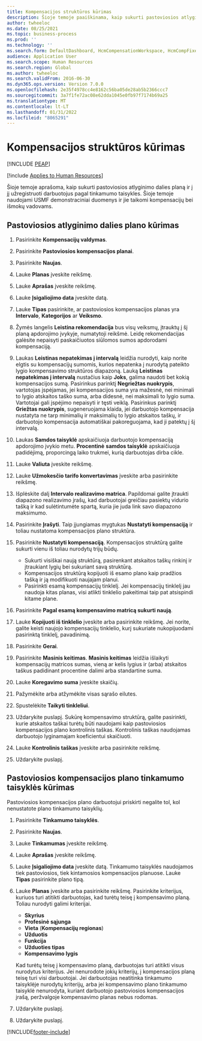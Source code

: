 ```yaml
---
title: Kompensacijos struktūros kūrimas
description: Šioje temoje paaiškinama, kaip sukurti pastoviosios atlyginimo dalies planą ir į jį užregistruoti darbuotojus taikant tinkamumo taisykles.
author: twheeloc
ms.date: 08/25/2021
ms.topic: business-process
ms.prod: ''
ms.technology: ''
ms.search.form: DefaultDashboard, HcmCompensationWorkspace, HcmCompFixedPlansPart, HRMCompFixedPlanTable, HRMCompCreateGridDialog, HRCCompGridView, HRMCompEligibility,  HRCCompGrid
audience: Application User
ms.search.scope: Human Resources
ms.search.region: Global
ms.author: twheeloc
ms.search.validFrom: 2016-06-30
ms.dyn365.ops.version: Version 7.0.0
ms.openlocfilehash: 2e35f4978cc4e8162c56ba05de28ab5b2366ccc7
ms.sourcegitcommit: 3a7f1fe72ac08e62dda1045e0fb97f7174b69a25
ms.translationtype: MT
ms.contentlocale: lt-LT
ms.lasthandoff: 01/31/2022
ms.locfileid: "8065291"
---
```

# <a name="develop-a-compensation-structure"></a>Kompensacijos struktūros kūrimas


[!INCLUDE [PEAP](../includes/peap-1.md)]

[!include [Applies to Human Resources](../includes/applies-to-hr.md)]

Šioje temoje aprašoma, kaip sukurti pastoviosios atlyginimo dalies planą ir į jį užregistruoti darbuotojus pagal tinkamumo taisykles. Šioje temoje naudojami USMF demonstraciniai duomenys ir jie taikomi kompensacijų bei išmokų vadovams.

## <a name="create-a-fixed-compensation-plan"></a>Pastoviosios atlyginimo dalies plano kūrimas

1. Pasirinkite **Kompensacijų valdymas**.

2. Pasirinkite **Pastoviosios kompensacijos planai**.

3. Pasirinkite **Naujas**.

4. Lauke **Planas** įveskite reikšmę.

5. Lauke **Aprašas** įveskite reikšmę.

6. Lauke **Įsigaliojimo data** įveskite datą.

7. Lauke **Tipas** pasirinkite, ar pastoviosios kompensacijos planas yra **Intervalo**, **Kategorijos** ar **Veiksmo**.

8. Žymės langelis **Leistina rekomendacija** bus visų veiksmų, įtrauktų į šį planą apdorojimo įvykyje, numatytoji reikšmė. Leidę rekomendacijas galėsite nepaisyti paskaičiuotos siūlomos sumos apdorodami kompensaciją.

9. Laukas **Leistinas nepatekimas į intervalą** leidžia nurodyti, kaip norite elgtis su kompensacijų sumomis, kurios nepatenka į nurodytą pateikto lygio kompensavimo struktūros diapazoną. Lauką **Leistinas nepatekimas į intervalą** nustačius kaip **Joks**, galima naudoti bet kokią kompensacijos sumą. Pasirinkus parinktį **Negriežtas nuokrypis**, vartotojas įspėjamas, jei kompensacijos suma yra mažesnė, nei minimali to lygio atskaitos taško suma, arba didesnė, nei maksimali to lygio suma. Vartotojai gali įspėjimo nepaisyti ir tęsti veiklą. Pasirinkus parinktį **Griežtas nuokrypis**, sugeneruojama klaida, jei darbuotojo kompensacija nustatyta ne tarp minimalių ir maksimalių to lygio atskaitos taškų, ir darbuotojo kompensacija automatiškai pakoreguojama, kad ji patektų į šį intervalą.

10. Laukas **Samdos taisyklė** apskaičiuoja darbuotojo kompensaciją apdorojimo įvykio metu. **Procentinė** **samdos taisyklė** apskaičiuoja padidėjimą, proporcingą laiko trukmei, kurią darbuotojas dirba cikle.

11. Lauke **Valiuta** įveskite reikšmę.

12. Lauke **Užmokesčio tarifo konvertavimas** įveskite arba pasirinkite reikšmę.

13. Išplėskite dalį **Intervalo realizavimo matrica**. Papildomai galite įtraukti diapazono realizavimo įrašų, kad darbuotojai greičiau pasiektų vidurio tašką ir kad sulėtintumėte spartą, kuria jie juda link savo diapazono maksimumo.

14. Pasirinkite **Įrašyti**. Taip įjungiamas mygtukas **Nustatyti kompensaciją** ir toliau nustatoma kompensacijos plano struktūra.

15. Pasirinkite **Nustatyti kompensaciją**. Kompensacijos struktūrą galite sukurti vienu iš toliau nurodytų trijų būdų.

    - Sukurti visiškai naują struktūrą, pasirenkant atskaitos taškų rinkinį ir įtraukiant lygių bei sukuriant savą struktūrą.
    - Kompensacijos struktūrą kopijuoti iš esamo plano kaip pradžios tašką ir ją modifikuoti naujajam planui.
    - Pasirinkti esamą kompensacijų tinklelį. Jei kompensacijų tinklelį jau naudoja kitas planas, visi atlikti tinklelio pakeitimai taip pat atsispindi kitame plane.

16. Pasirinkite **Pagal esamą kompensavimo matricą sukurti naują**.

17. Lauke **Kopijuoti iš tinklelio** įveskite arba pasirinkite reikšmę. Jei norite, galite keisti naujojo kompensacijų tinklelio, kurį sukuriate nukopijuodami pasirinktą tinklelį, pavadinimą.

18. Pasirinkite **Gerai**.

19. Pasirinkite **Masinis keitimas**. **Masinis keitimas** leidžia išlaikyti kompensacijų matricos sumas, vieną ar kelis lygius ir (arba) atskaitos taškus padidinant procentine dalimi arba standartine suma.

20. Lauke **Koregavimo suma** įveskite skaičių.

21. Pažymėkite arba atžymėkite visas sąrašo eilutes.

22. Spustelėkite **Taikyti tinkleliui**.

23. Uždarykite puslapį. Sukūrę kompensavimo struktūrą, galite pasirinkti, kurie atskaitos taškai turėtų būti naudojami kaip pastoviosios kompensacijos plano kontrolinis taškas. Kontrolinis taškas naudojamas darbuotojo lyginamajam koeficientui skaičiuoti.

24. Lauke **Kontrolinis taškas** įveskite arba pasirinkite reikšmę.

25. Uždarykite puslapį.

## <a name="create-an-eligibility-rule-for-the-fixed-compensation-plan"></a>Pastoviosios kompensacijos plano tinkamumo taisyklės kūrimas

Pastoviosios kompensacijos plano darbuotojui priskirti negalite tol, kol nenustatote plano tinkamumo taisyklių.  

1. Pasirinkite **Tinkamumo taisyklės**.

2. Pasirinkite **Naujas**.

3. Lauke **Tinkamumas** įveskite reikšmę.

4. Lauke **Aprašas** įveskite reikšmę.

5. Lauke **Įsigaliojimo data** įveskite datą. Tinkamumo taisyklės naudojamos tiek pastoviosios, tiek kintamosios kompensacijos planuose. Lauke **Tipas** pasirinkite plano tipą.

6. Lauke **Planas** įveskite arba pasirinkite reikšmę. Pasirinkite kriterijus, kuriuos turi atitikti darbuotojas, kad turėtų teisę į kompensavimo planą. Toliau nurodyti galimi kriterijai.

    - **Skyrius**
    - **Profesinė sąjunga**
    - **Vieta** (**Kompensacijų regionas**)
    - **Užduotis**
    - **Funkcija**
    - **Užduoties tipas**
    - **Kompensavimo lygis**
    
    Kad turėtų teisę į kompensavimo planą, darbuotojas turi atitikti visus nurodytus kriterijus. Jei nenurodote jokių kriterijų, į kompensacijos planą teisę turi visi darbuotojai. Jei darbuotojas neatitinka tinkamumo taisyklėje nurodytų kriterijų, arba jei kompensavimo plano tinkamumo taisyklė nenurodyta, kuriant darbuotojo pastoviosios kompensacijos įrašą, peržvalgoje kompensavimo planas nebus rodomas.

7. Uždarykite puslapį.

8. Uždarykite puslapį.



[!INCLUDE[footer-include](../includes/footer-banner.md)]
